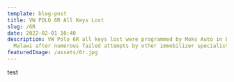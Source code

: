 ```yaml
---
template: blog-post
title: VW POLO 6R All Keys Lost
slug: /6R
date: 2022-02-01 10:40
description: VW Polo 6R all keys lost were programmed by Moks Auto in Blantyre,
  Malawi after numerous failed attempts by other immobilizer specialists
featuredImage: /assets/6r.jpg
---
```

test